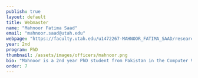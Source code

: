 ```yaml
---
publish: true
layout: default
title: Webmaster
name: "Mahnoor Fatima Saad"
email: "mahnoor.saad@utah.edu"
webpage: "https://faculty.utah.edu/u1472267-MAHNOOR_FATIMA_SAAD/research/index.hml"
year: 2nd
program: PhD 
thumbnail: /assets/images/officers/mahnoor.png
bio: "Mahnoor is a 2nd year PhD student from Pakistan in the Computer Vision Group at KSoC. She works in the domains pure computer vision in AI and ML. Outside of work, she loves playing golf and tennis and is an avid swimmer. She also loves anything outdoors like hiking, trekking and the occasional picnic on a sunny day!"
order: 7
---
```

